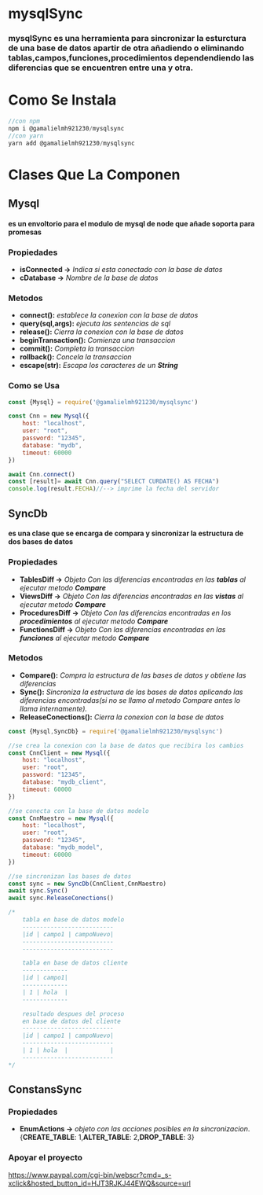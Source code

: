 # mysqlSync
### **mysqlSync** es una herramienta para sincronizar la esturctura de una base de datos apartir de otra añadiendo o eliminando tablas,campos,funciones,procedimientos dependendiendo las diferencias que se encuentren entre una y otra.

# Como Se Instala
```javascript 
//con npm
npm i @gamalielmh921230/mysqlsync 
//con yarn
yarn add @gamalielmh921230/mysqlsync
````
# Clases Que La Componen
## **Mysql**
#### es un envoltorio para el modulo de mysql de node que añade  soporta para promesas
### **Propiedades**
- **isConnected ->** *Indica si esta conectado con la base de datos*
- **cDatabase ->** *Nombre de la base de datos*
### **Metodos**
- **connect():** *establece la conexion con la base de datos*
- **query(sql,args):** *ejecuta las sentencias de sql*
- **release():** *Cierra la conexion con la base de datos*
- **beginTransaction():** *Comienza una transaccion*
- **commit():** *Completa la transaccion*
- **rollback():** *Concela la transaccion*
- **escape(str):** *Escapa los caracteres de un **String***
### **Como se Usa**

```javascript 
const {Mysql} = require('@gamalielmh921230/mysqlsync')

const Cnn = new Mysql({
    host: "localhost", 
    user: "root", 
    password: "12345",
    database: "mydb",
    timeout: 60000
})

await Cnn.connect()
const [result]= await Cnn.query("SELECT CURDATE() AS FECHA")
console.log(result.FECHA)//--> imprime la fecha del servidor
````

## **SyncDb**
#### es una clase que se encarga de compara y sincronizar la estructura de dos bases de datos
### **Propiedades**
- **TablesDiff ->** *Objeto Con las diferencias encontradas en las **tablas** al ejecutar metodo **Compare***
- **ViewsDiff ->** *Objeto Con las diferencias encontradas en las **vistas** al ejecutar metodo **Compare***
- **ProceduresDiff ->** *Objeto Con las diferencias encontradas en los **procedimientos** al ejecutar metodo **Compare***
- **FunctionsDiff ->** *Objeto Con las diferencias encontradas en las **funciones** al ejecutar metodo **Compare***
### **Metodos**
- **Compare():** *Compra la estructura de las bases de datos y obtiene las diferencias*
- **Sync():** *Sincroniza la estructura de las bases de datos aplicando las diferencias encontradas(si no se llamo al metodo Compare antes lo llama internamente).*
- **ReleaseConections():** *Cierra la conexion con la base de datos*

```javascript 
const {Mysql,SyncDb} = require('@gamalielmh921230/mysqlsync')

//se crea la conexion con la base de datos que recibira los cambios
const CnnClient = new Mysql({
    host: "localhost", 
    user: "root", 
    password: "12345",
    database: "mydb_client",
    timeout: 60000
})

//se conecta con la base de datos modelo
const CnnMaestro = new Mysql({
    host: "localhost", 
    user: "root", 
    password: "12345",
    database: "mydb_model",
    timeout: 60000
})

//se sincronizan las bases de datos
const sync = new SyncDb(CnnClient,CnnMaestro)
await sync.Sync()
await sync.ReleaseConections()

/*
    tabla en base de datos modelo
    --------------------------
    |id | campo1 | campoNuevo|
    --------------------------
    --------------------------

    tabla en base de datos cliente
    -------------
    |id | campo1|
    -------------
    | 1 | hola  |
    -------------

    resultado despues del proceso 
    en base de datos del cliente
    --------------------------
    |id | campo1 | campoNuevo|
    -------------------------- 
    | 1 | hola  |            |
    --------------------------
*/
````
## **ConstansSync**
### **Propiedades**
- **EnumActions ->** *objeto con las acciones posibles en la sincronizacion*. {**CREATE_TABLE**: 1,**ALTER_TABLE**: 2,**DROP_TABLE**: 3}

### **Apoyar el proyecto**
https://www.paypal.com/cgi-bin/webscr?cmd=_s-xclick&hosted_button_id=HJT3RJKJ44EWQ&source=url
